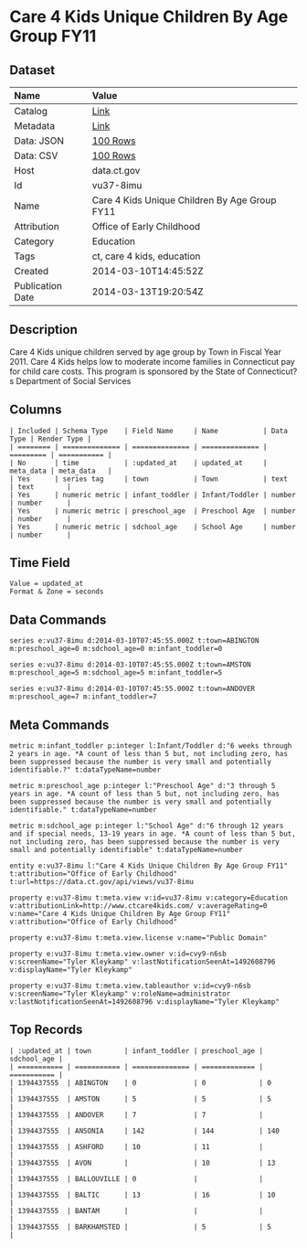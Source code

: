 # Care 4 Kids Unique Children By Age Group FY11

## Dataset

| Name | Value |
| :--- | :---- |
| Catalog | [Link](https://catalog.data.gov/dataset/care-4-kids-unique-children-by-age-group-fy11) |
| Metadata | [Link](https://data.ct.gov/api/views/vu37-8imu) |
| Data: JSON | [100 Rows](https://data.ct.gov/api/views/vu37-8imu/rows.json?max_rows=100) |
| Data: CSV | [100 Rows](https://data.ct.gov/api/views/vu37-8imu/rows.csv?max_rows=100) |
| Host | data.ct.gov |
| Id | vu37-8imu |
| Name | Care 4 Kids Unique Children By Age Group FY11 |
| Attribution | Office of Early Childhood |
| Category | Education |
| Tags | ct, care 4 kids, education |
| Created | 2014-03-10T14:45:52Z |
| Publication Date | 2014-03-13T19:20:54Z |

## Description

Care 4 Kids unique children served by age group by Town in Fiscal Year 2011. Care 4 Kids helps low to moderate income families in Connecticut pay for child care costs. This program is sponsored by the State of Connecticut?s Department of Social Services

## Columns

```ls
| Included | Schema Type    | Field Name     | Name           | Data Type | Render Type |
| ======== | ============== | ============== | ============== | ========= | =========== |
| No       | time           | :updated_at    | updated_at     | meta_data | meta_data   |
| Yes      | series tag     | town           | Town           | text      | text        |
| Yes      | numeric metric | infant_toddler | Infant/Toddler | number    | number      |
| Yes      | numeric metric | preschool_age  | Preschool Age  | number    | number      |
| Yes      | numeric metric | sdchool_age    | School Age     | number    | number      |
```

## Time Field

```ls
Value = updated_at
Format & Zone = seconds
```

## Data Commands

```ls
series e:vu37-8imu d:2014-03-10T07:45:55.000Z t:town=ABINGTON m:preschool_age=0 m:sdchool_age=0 m:infant_toddler=0

series e:vu37-8imu d:2014-03-10T07:45:55.000Z t:town=AMSTON m:preschool_age=5 m:sdchool_age=5 m:infant_toddler=5

series e:vu37-8imu d:2014-03-10T07:45:55.000Z t:town=ANDOVER m:preschool_age=7 m:infant_toddler=7
```

## Meta Commands

```ls
metric m:infant_toddler p:integer l:Infant/Toddler d:"6 weeks through 2 years in age. *A count of less than 5 but, not including zero, has been suppressed because the number is very small and potentially identifiable.?" t:dataTypeName=number

metric m:preschool_age p:integer l:"Preschool Age" d:"3 through 5 years in age. *A count of less than 5 but, not including zero, has been suppressed because the number is very small and potentially identifiable." t:dataTypeName=number

metric m:sdchool_age p:integer l:"School Age" d:"6 through 12 years and if special needs, 13-19 years in age. *A count of less than 5 but, not including zero, has been suppressed because the number is very small and potentially identifiable" t:dataTypeName=number

entity e:vu37-8imu l:"Care 4 Kids Unique Children By Age Group FY11" t:attribution="Office of Early Childhood" t:url=https://data.ct.gov/api/views/vu37-8imu

property e:vu37-8imu t:meta.view v:id=vu37-8imu v:category=Education v:attributionLink=http://www.ctcare4kids.com/ v:averageRating=0 v:name="Care 4 Kids Unique Children By Age Group FY11" v:attribution="Office of Early Childhood"

property e:vu37-8imu t:meta.view.license v:name="Public Domain"

property e:vu37-8imu t:meta.view.owner v:id=cvy9-n6sb v:screenName="Tyler Kleykamp" v:lastNotificationSeenAt=1492608796 v:displayName="Tyler Kleykamp"

property e:vu37-8imu t:meta.view.tableauthor v:id=cvy9-n6sb v:screenName="Tyler Kleykamp" v:roleName=administrator v:lastNotificationSeenAt=1492608796 v:displayName="Tyler Kleykamp"
```

## Top Records

```ls
| :updated_at | town        | infant_toddler | preschool_age | sdchool_age | 
| =========== | =========== | ============== | ============= | =========== | 
| 1394437555  | ABINGTON    | 0              | 0             | 0           | 
| 1394437555  | AMSTON      | 5              | 5             | 5           | 
| 1394437555  | ANDOVER     | 7              | 7             |             | 
| 1394437555  | ANSONIA     | 142            | 144           | 140         | 
| 1394437555  | ASHFORD     | 10             | 11            |             | 
| 1394437555  | AVON        |                | 10            | 13          | 
| 1394437555  | BALLOUVILLE | 0              |               |             | 
| 1394437555  | BALTIC      | 13             | 16            | 10          | 
| 1394437555  | BANTAM      |                |               |             | 
| 1394437555  | BARKHAMSTED |                | 5             | 5           | 
```